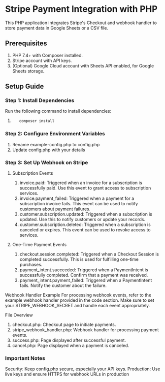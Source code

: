 # Stripe Payment Integration with PHP

This PHP application integrates Stripe's Checkout and webhook handler to store payment data in Google Sheets or a CSV file.

## Prerequisites
1. PHP 7.4+ with Composer installed.
2. Stripe account with API keys.
3. (Optional) Google Cloud account with Sheets API enabled, for Google Sheets storage.

## Setup Guide

### Step 1: Install Dependencies
Run the following command to install dependencies:
1. ```bash 
      composer install

### Step 2: Configure Environment Variables

1. Rename example-config.php to config.php
2. Update config.php with your details

### Step 3: Set Up Webhook on Stripe

1. Subscription Events
   1. invoice.paid: Triggered when an invoice for a subscription is successfully paid. Use this event to grant access to subscription services.
   2. invoice.payment_failed: Triggered when a payment for a subscription invoice fails. This event can be used to notify customers about payment failures.
   3. customer.subscription.updated: Triggered when a subscription is updated. Use this to notify customers or update your records.
   4. customer.subscription.deleted: Triggered when a subscription is canceled or expires. This event can be used to revoke access to services.

2. One-Time Payment Events
   1. checkout.session.completed: Triggered when a Checkout Session is completed successfully. This is used for fulfilling one-time purchases.
   2. payment_intent.succeeded: Triggered when a PaymentIntent is successfully completed. Confirm that a payment was received.
   3. payment_intent.payment_failed: Triggered when a PaymentIntent fails. Notify the customer about the failure.

Webhook Handler Example
For processing webhook events, refer to the example webhook handler provided in the code section. Make sure to set your STRIPE_WEBHOOK_SECRET and handle each event appropriately.
  
   

File Overview
1. checkout.php: Checkout page to initiate payments.
2. stripe_webhook_handler.php: Webhook handler for processing payment events.
3. success.php: Page displayed after successful payment.
4. cancel.php: Page displayed when a payment is canceled.

### Important Notes
Security: Keep config.php secure, especially your API keys.
Production: Use live keys and ensure HTTPS for webhook URLs in production